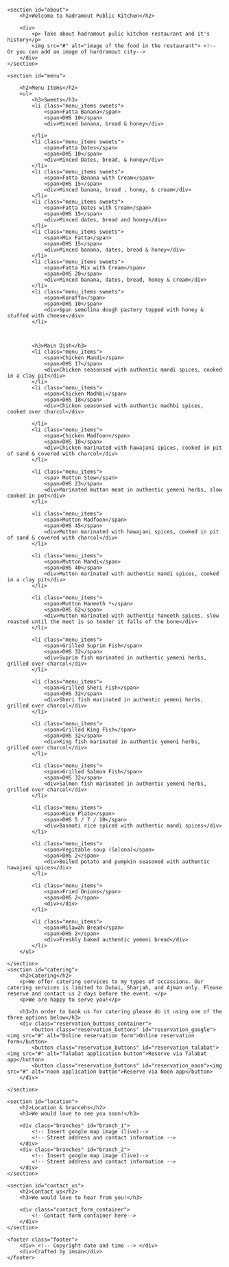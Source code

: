     <section id="about">
        <h2>Welcome to hadramout Public Kitchen</h2>

        <div>
            <p> Take about hadramout pulic kitchen restaurant and it's history</p>
            <img src="#" alt="image of the food in the restaurant"> <!-- Or you can add an image of hardramout city-->
        </div>
    </section>

    <section id="menu">

        <h2>Menu Items</h2>
        <ul>
            <h3>Sweets</h3>
            <li class="menu_items sweets">
                <span>Fatta Banana</span>
                <span>DHS 10</span>
                <div>Minced banana, bread & honey</div>

            </li>
            <li class="menu_items sweets">
                <span>Fatta Dates</span>
                <span>DHS 10</span>
                <div>Minced Dates, bread, & honey</div>
            </li>
            <li class="menu_items sweets">
                <span>Fatta Banana with Cream</span>
                <span>DHS 15</span>
                <div>Minced banana, bread , honey, & cream</div>
            </li>
            <li class="menu_items sweets">
                <span>Fatta Dates with Cream</span>
                <span>DHS 15</span>
                <div>Minced dates, bread and honey</div>
            </li>
            <li class="menu_items sweets">
                <span>Mix Fatta</span>
                <span>DHS 15</span>
                <div>Minced banana, dates, bread & honey</div>
            </li>
            <li class="menu_items sweets">
                <span>Fatta Mix with Cream</span>
                <span>DHS 20</span>
                <div>Minced banana, dates, bread, honey & cream</div>
            </li>
            <li class="menu_items sweets">
                <span>Konaffa</span>
                <span>DHS 10</span>
                <div>Spun semolina dough pastery topped with honey & stuffed with cheese</div>
            </li>

            

            <h3>Main Dish</h3>
            <li class="menu_items">
                <span>Chicken Mandi</span>
                <span>DHS 17</span>
                <div>Chicken seasonsed with authentic mandi spices, cooked in a clay pit</div>
            </li>
            <li class="menu_items">
                <span>Chicken Madhbi</span>
                <span>DHS 18</span>
                <div>Chicken seasonsed with authentic madhbi spices, cooked over charcol</div>

            </li>
            <li class="menu_items">
                <span>Chicken Madfoon</span>
                <span>DHS 18</span>
                <div>Chicken marinated with hawajani spices, cooked in pit of sand & covered with charcol</div>
            </li>

            <li class="menu_items">
                <spa> Mutton Stew</span>
                <span>DHS 23</span>
                <div>Marinated mutton meat in authentic yemeni herbs, slow cooked in pot</div>
            </li>

            <li class="menu_items">
                <span>Mutton Madfoon</span>
                <span>DHS 45</span>
                <div>Mutton marinated with hawajani spices, cooked in pit of sand & covered with charcol</div>
            </li>

            <li class="menu_items">
                <span>Mutton Mandi</span>
                <span>DHS 40</span>
                <div>Mutton marinated with authentic mandi spices, cooked in a clay pit</div>
            </li>

            <li class="menu_items">
                <span>Mutton Haneeth *</span>
                <span>DHS 62</span>
                <div>Mutton marinated with authentic haneeth spices, slow roasted until the meet is so tender it falls of the bone</div>
            </li>

            <li class="menu_items">
                <span>Grilled Suprim Fish</span>
                <span>DHS 32</span>
                <div>Suprim fish marinated in authentic yemeni herbs, grilled over charcol</div>
            </li>

            <li class="menu_items">
                <span>Grilled Sheri Fish</span>
                <span>DHS 32</span>
                <div>Sheri fish marinated in authentic yemeni herbs, grilled over charcol</div>
            </li>

            <li class="menu_items">
                <span>Grilled King Fish</span>
                <span>DHS 32</span>
                <div>King fish marinated in authentic yemeni herbs, grilled over charcol</div>
            </li>

            <li class="menu_items">
                <span>Grilled Salmon Fish</span>
                <span>DHS 32</span>
                <div>Salmon fish marinated in authentic yemeni herbs, grilled over charcol</div>
            </li>

            <li class="menu_items">
                <span>Rice Plate</span>
                <span>DHS 5 / 7 / 10</span>
                <div>Basmati rice spiced with authentic mandi spices</div>
            </li>

            <li class="menu_items">
                <span>Vegitable soup (Salona)</span>
                <span>DHS 2</span>
                <div>Boiled potato and pumpkin seasoned with authentic hawajani spices</div>
            </li>

            <li class="menu_items">
                <span>Fried Onions</span>
                <span>DHS 2</span>
                <div></div>
            </li>

            <li class="menu_items">
                <span>Milawah Bread</span>
                <span>DHS 2</span>
                <div>Freshly baked authentic yemeni bread</div>
            </li>
        </ul>

    </section>
    <section id="catering">
        <h2>Catering</h2>
        <p>We offer catering services to my types of occassions. Our catering services is limited to Dubai, Sharjah, and Ajman only. Please reserve and contact us 2 days before the event. </p>
        <p>We are happy to serve you!</p>

        <h3>In order to book us for catering please do it using one of the three options below</h3>
        <div class="reservation_buttons_container">
            <button class="reservation_buttons" id="reservation_google"><img src="#" alt="Online reservation form">Online reservation form</button>
            <button class="reservation_buttons" id="reservation_talabat"><img src="#" alt="Talabat application button">Reserve via Talabat app</button>
            <button class="reservation_buttons" id="reservation_noon"><img src="#" alt="noon application button">Reserve via Noon app</button>
        </div>
        
    </section>

    <section id="location">
        <h2>Location & brancehs</h2>
        <h3>We would love to see you soon!</h3>
        
        <div class="branches" id="branch_1">
            <!-- Insert google map image (live)-->
            <!-- Street address and contact information -->
        </div>
        <div class="branches" id="branch_2">
            <!-- Insert google map image (live)-->
            <!-- Street address and contact information -->
        </div>
    </section>

    <section id="contact_us">
        <h2>Contact us</h2>
        <h3>We would love to hear from you!</h3>

        <div class="contact_form_container">
            <!--Contact form container here-->
        </div>
    </section>

    <footer class="footer">
        <div> <!-- Copyright date and time --> </div>
        <div>Crafted by imsan</div>
    </footer>
